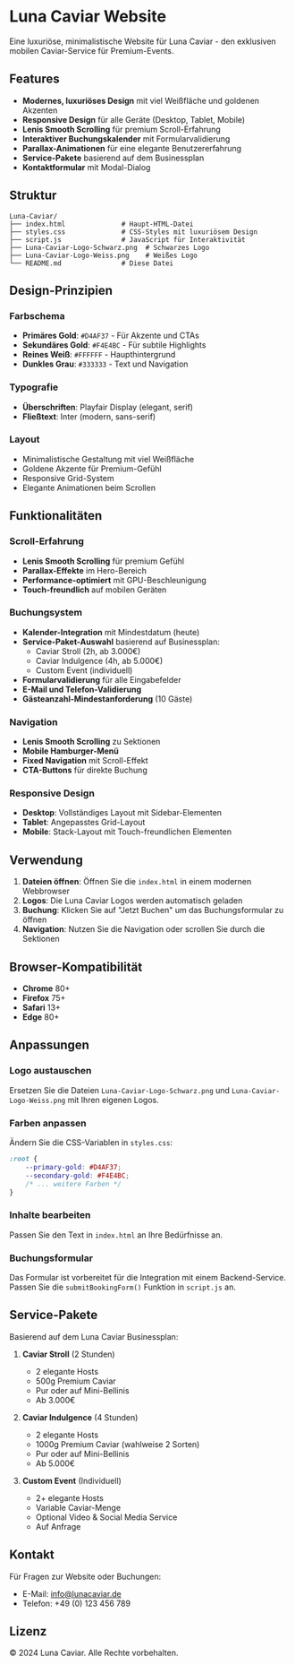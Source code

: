 # Luna Caviar Website

Eine luxuriöse, minimalistische Website für Luna Caviar - den exklusiven mobilen Caviar-Service für Premium-Events.

## Features

- **Modernes, luxuriöses Design** mit viel Weißfläche und goldenen Akzenten
- **Responsive Design** für alle Geräte (Desktop, Tablet, Mobile)
- **Lenis Smooth Scrolling** für premium Scroll-Erfahrung
- **Interaktiver Buchungskalender** mit Formularvalidierung
- **Parallax-Animationen** für eine elegante Benutzererfahrung
- **Service-Pakete** basierend auf dem Businessplan
- **Kontaktformular** mit Modal-Dialog

## Struktur

```
Luna-Caviar/
├── index.html              # Haupt-HTML-Datei
├── styles.css              # CSS-Styles mit luxuriösem Design
├── script.js               # JavaScript für Interaktivität
├── Luna-Caviar-Logo-Schwarz.png  # Schwarzes Logo
├── Luna-Caviar-Logo-Weiss.png    # Weißes Logo
└── README.md               # Diese Datei
```

## Design-Prinzipien

### Farbschema
- **Primäres Gold**: `#D4AF37` - Für Akzente und CTAs
- **Sekundäres Gold**: `#F4E4BC` - Für subtile Highlights
- **Reines Weiß**: `#FFFFFF` - Haupthintergrund
- **Dunkles Grau**: `#333333` - Text und Navigation

### Typografie
- **Überschriften**: Playfair Display (elegant, serif)
- **Fließtext**: Inter (modern, sans-serif)

### Layout
- Minimalistische Gestaltung mit viel Weißfläche
- Goldene Akzente für Premium-Gefühl
- Responsive Grid-System
- Elegante Animationen beim Scrollen

## Funktionalitäten

### Scroll-Erfahrung
- **Lenis Smooth Scrolling** für premium Gefühl
- **Parallax-Effekte** im Hero-Bereich
- **Performance-optimiert** mit GPU-Beschleunigung
- **Touch-freundlich** auf mobilen Geräten

### Buchungsystem
- **Kalender-Integration** mit Mindestdatum (heute)
- **Service-Paket-Auswahl** basierend auf Businessplan:
  - Caviar Stroll (2h, ab 3.000€)
  - Caviar Indulgence (4h, ab 5.000€)
  - Custom Event (individuell)
- **Formularvalidierung** für alle Eingabefelder
- **E-Mail und Telefon-Validierung**
- **Gästeanzahl-Mindestanforderung** (10 Gäste)

### Navigation
- **Lenis Smooth Scrolling** zu Sektionen
- **Mobile Hamburger-Menü**
- **Fixed Navigation** mit Scroll-Effekt
- **CTA-Buttons** für direkte Buchung

### Responsive Design
- **Desktop**: Vollständiges Layout mit Sidebar-Elementen
- **Tablet**: Angepasstes Grid-Layout
- **Mobile**: Stack-Layout mit Touch-freundlichen Elementen

## Verwendung

1. **Dateien öffnen**: Öffnen Sie die `index.html` in einem modernen Webbrowser
2. **Logos**: Die Luna Caviar Logos werden automatisch geladen
3. **Buchung**: Klicken Sie auf "Jetzt Buchen" um das Buchungsformular zu öffnen
4. **Navigation**: Nutzen Sie die Navigation oder scrollen Sie durch die Sektionen

## Browser-Kompatibilität

- **Chrome** 80+
- **Firefox** 75+
- **Safari** 13+
- **Edge** 80+

## Anpassungen

### Logo austauschen
Ersetzen Sie die Dateien `Luna-Caviar-Logo-Schwarz.png` und `Luna-Caviar-Logo-Weiss.png` mit Ihren eigenen Logos.

### Farben anpassen
Ändern Sie die CSS-Variablen in `styles.css`:
```css
:root {
    --primary-gold: #D4AF37;
    --secondary-gold: #F4E4BC;
    /* ... weitere Farben */
}
```

### Inhalte bearbeiten
Passen Sie den Text in `index.html` an Ihre Bedürfnisse an.

### Buchungsformular
Das Formular ist vorbereitet für die Integration mit einem Backend-Service. Passen Sie die `submitBookingForm()` Funktion in `script.js` an.

## Service-Pakete

Basierend auf dem Luna Caviar Businessplan:

1. **Caviar Stroll** (2 Stunden)
   - 2 elegante Hosts
   - 500g Premium Caviar
   - Pur oder auf Mini-Bellinis
   - Ab 3.000€

2. **Caviar Indulgence** (4 Stunden)
   - 2 elegante Hosts
   - 1000g Premium Caviar (wahlweise 2 Sorten)
   - Pur oder auf Mini-Bellinis
   - Ab 5.000€

3. **Custom Event** (Individuell)
   - 2+ elegante Hosts
   - Variable Caviar-Menge
   - Optional Video & Social Media Service
   - Auf Anfrage

## Kontakt

Für Fragen zur Website oder Buchungen:
- E-Mail: info@lunacaviar.de
- Telefon: +49 (0) 123 456 789

## Lizenz

© 2024 Luna Caviar. Alle Rechte vorbehalten.
